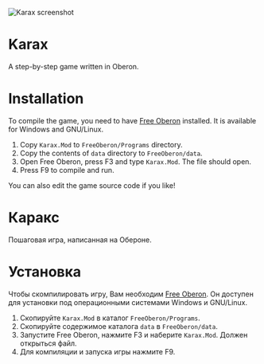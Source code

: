 ![Karax screenshot](https://github.com/kekcleader/Karax/blob/master/screenshot.png)

# Karax
A step-by-step game written in Oberon.

# Installation
To compile the game, you need to have [Free Oberon](https://github.com/kekcleader/FreeOberon) installed. It is available for Windows and GNU/Linux.

1. Copy `Karax.Mod` to `FreeOberon/Programs` directory.
2. Copy the contents of `data` directory to `FreeOberon/data`.
3. Open Free Oberon, press F3 and type `Karax.Mod`. The file should open.
4. Press F9 to compile and run.

You can also edit the game source code if you like!

# Каракс
Пошаговая игра, написанная на Обероне.

# Установка
Чтобы скомпилировать игру, Вам необходим [Free Oberon](https://github.com/kekcleader/FreeOberon). Он доступен для установки под операционными системами Windows и GNU/Linux.

1. Скопируйте `Karax.Mod` в каталог `FreeOberon/Programs`.
2. Скопируйте содержимое каталога `data` в `FreeOberon/data`.
3. Запустите Free Oberon, нажмите F3 и наберите `Karax.Mod`. Должен открыться файл.
4. Для компиляции и запуска игры нажмите F9.
